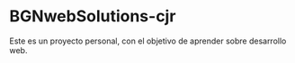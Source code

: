 # BGNwebSolutions-cjr
Este es un proyecto personal, con el objetivo de aprender sobre desarrollo web. 
